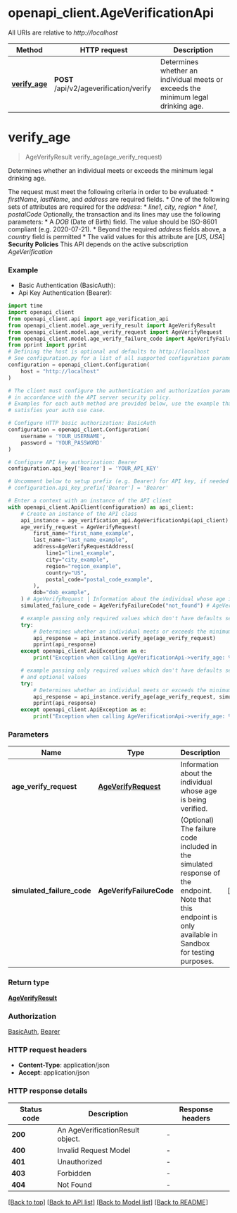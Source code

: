 # openapi_client.AgeVerificationApi

All URIs are relative to *http://localhost*

Method | HTTP request | Description
------------- | ------------- | -------------
[**verify_age**](AgeVerificationApi.md#verify_age) | **POST** /api/v2/ageverification/verify | Determines whether an individual meets or exceeds the minimum legal drinking age.


# **verify_age**
> AgeVerifyResult verify_age(age_verify_request)

Determines whether an individual meets or exceeds the minimum legal drinking age.

The request must meet the following criteria in order to be evaluated: * *firstName*, *lastName*, and *address* are required fields. * One of the following sets of attributes are required for the *address*:   * *line1, city, region*   * *line1, postalCode*  Optionally, the transaction and its lines may use the following parameters: * A *DOB* (Date of Birth) field. The value should be ISO-8601 compliant (e.g. 2020-07-21). * Beyond the required *address* fields above, a *country* field is permitted   * The valid values for this attribute are [*US, USA*]  **Security Policies** This API depends on the active subscription *AgeVerification*

### Example

* Basic Authentication (BasicAuth):
* Api Key Authentication (Bearer):

```python
import time
import openapi_client
from openapi_client.api import age_verification_api
from openapi_client.model.age_verify_result import AgeVerifyResult
from openapi_client.model.age_verify_request import AgeVerifyRequest
from openapi_client.model.age_verify_failure_code import AgeVerifyFailureCode
from pprint import pprint
# Defining the host is optional and defaults to http://localhost
# See configuration.py for a list of all supported configuration parameters.
configuration = openapi_client.Configuration(
    host = "http://localhost"
)

# The client must configure the authentication and authorization parameters
# in accordance with the API server security policy.
# Examples for each auth method are provided below, use the example that
# satisfies your auth use case.

# Configure HTTP basic authorization: BasicAuth
configuration = openapi_client.Configuration(
    username = 'YOUR_USERNAME',
    password = 'YOUR_PASSWORD'
)

# Configure API key authorization: Bearer
configuration.api_key['Bearer'] = 'YOUR_API_KEY'

# Uncomment below to setup prefix (e.g. Bearer) for API key, if needed
# configuration.api_key_prefix['Bearer'] = 'Bearer'

# Enter a context with an instance of the API client
with openapi_client.ApiClient(configuration) as api_client:
    # Create an instance of the API class
    api_instance = age_verification_api.AgeVerificationApi(api_client)
    age_verify_request = AgeVerifyRequest(
        first_name="first_name_example",
        last_name="last_name_example",
        address=AgeVerifyRequestAddress(
            line1="line1_example",
            city="city_example",
            region="region_example",
            country="US",
            postal_code="postal_code_example",
        ),
        dob="dob_example",
    ) # AgeVerifyRequest | Information about the individual whose age is being verified.
    simulated_failure_code = AgeVerifyFailureCode("not_found") # AgeVerifyFailureCode | (Optional) The failure code included in the simulated response of the endpoint. Note that this endpoint is only available in Sandbox for testing purposes. (optional)

    # example passing only required values which don't have defaults set
    try:
        # Determines whether an individual meets or exceeds the minimum legal drinking age.
        api_response = api_instance.verify_age(age_verify_request)
        pprint(api_response)
    except openapi_client.ApiException as e:
        print("Exception when calling AgeVerificationApi->verify_age: %s\n" % e)

    # example passing only required values which don't have defaults set
    # and optional values
    try:
        # Determines whether an individual meets or exceeds the minimum legal drinking age.
        api_response = api_instance.verify_age(age_verify_request, simulated_failure_code=simulated_failure_code)
        pprint(api_response)
    except openapi_client.ApiException as e:
        print("Exception when calling AgeVerificationApi->verify_age: %s\n" % e)
```


### Parameters

Name | Type | Description  | Notes
------------- | ------------- | ------------- | -------------
 **age_verify_request** | [**AgeVerifyRequest**](AgeVerifyRequest.md)| Information about the individual whose age is being verified. |
 **simulated_failure_code** | **AgeVerifyFailureCode**| (Optional) The failure code included in the simulated response of the endpoint. Note that this endpoint is only available in Sandbox for testing purposes. | [optional]

### Return type

[**AgeVerifyResult**](AgeVerifyResult.md)

### Authorization

[BasicAuth](../README.md#BasicAuth), [Bearer](../README.md#Bearer)

### HTTP request headers

 - **Content-Type**: application/json
 - **Accept**: application/json


### HTTP response details

| Status code | Description | Response headers |
|-------------|-------------|------------------|
**200** | An AgeVerificationResult object. |  -  |
**400** | Invalid Request Model |  -  |
**401** | Unauthorized |  -  |
**403** | Forbidden |  -  |
**404** | Not Found |  -  |

[[Back to top]](#) [[Back to API list]](../README.md#documentation-for-api-endpoints) [[Back to Model list]](../README.md#documentation-for-models) [[Back to README]](../README.md)

